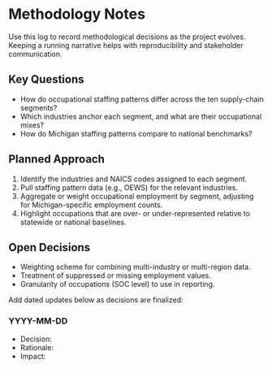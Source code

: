 # Methodology Notes

Use this log to record methodological decisions as the project evolves. Keeping a running narrative helps with reproducibility and stakeholder communication.

## Key Questions

- How do occupational staffing patterns differ across the ten supply-chain segments?
- Which industries anchor each segment, and what are their occupational mixes?
- How do Michigan staffing patterns compare to national benchmarks?

## Planned Approach

1. Identify the industries and NAICS codes assigned to each segment.
2. Pull staffing pattern data (e.g., OEWS) for the relevant industries.
3. Aggregate or weight occupational employment by segment, adjusting for Michigan-specific employment counts.
4. Highlight occupations that are over- or under-represented relative to statewide or national baselines.

## Open Decisions

- Weighting scheme for combining multi-industry or multi-region data.
- Treatment of suppressed or missing employment values.
- Granularity of occupations (SOC level) to use in reporting.

Add dated updates below as decisions are finalized:

### YYYY-MM-DD

- Decision: 
- Rationale: 
- Impact: 
